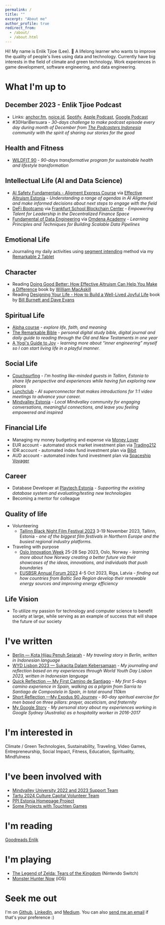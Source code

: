 ```yaml
---
permalink: /
title: ""
excerpt: "About me"
author_profile: true
redirect_from: 
  - /about/
  - /about.html
---
```


Hi! My name is Enlik Tjioe (Lee). 👋
A lifelong learner who wants to improve the quality of people's lives using data and technology. Currently have big interests in the field of climate and green technology. Work experiences in game development, software engineering, and data engineering.

# What I'm up to

## December 2023 - Enlik  Tjioe Podcast

- Links: [anchor.fm](https://anchor.fm/enlik), [noice.id](https://open.noice.id/catalog/9ac93624-fc64-4560-ab0f-eb3546c5bb2b), [Spotify](https://open.spotify.com/show/0YhurGkzyOZ8lVD9QGvXk1), [Apple Podcast](https://podcasts.apple.com/podcast/id1513036446), [Google Podcast](https://www.google.com/podcasts?feed=aHR0cHM6Ly9hbmNob3IuZm0vcy8xMWM4Y2U1Yy9wb2RjYXN0L3Jzcw==)
- #30HariBersuara - *30-days challenge to make podcast episode every day during month of December from [The Podcasters Indonesia](https://www.instagram.com/thepodcasters.id) community with the spirit of sharing our stories for the good*

## Health and Fitness

- [WILDFIT 90](https://getwildfit.com/get-started/) - *90-days transformative program for sustainable health and lifestyle transformation*

## Intellectual Life (AI and Data Science)

- [AI Safety Fundamentals - Aligment Express Course](https://course.aisafetyfundamentals.com/alignment) via [Effective Altruism Estonia](https://www.efektiivnealtruism.org/about) -  *Understanding a range of agendas in AI Alignment and make informed decisions about next steps to engage with the field*
- [DeFi Bootcamp](https://web3-talents.io/defi-talents) via [Frankfurt School Blockchain Center](https://www.frankfurt-school.de/home/research/centres/blockchain) - *Empowering Talent for Leadership in the Decentralized Finance Space*
- [Fundamental of Data Engineering](https://omdena.com/course/fundamentals-of-data-engineering-principles-and-techniques-for-building-scalable-data-pipelines/) via [Omdena Academy](https://omdena.com/omdena-academy/) - *Learning Principles and Techniques for Building Scalable Data Pipelines*

## Emotional Life

- Journaling my daily activities using [segment intending](https://www.effortlesssuperhuman.com.au/the-law-of-segment-intending/) method via my [Remarkable 2 Tablet](https://remarkable.com/store/remarkable-2)

## Character

- Reading [Doing Good Better: How Effective Altruism Can Help You Make a Difference](https://www.goodreads.com/author/show/9761990.William_MacAskill) book by [William MacAskill](https://www.williammacaskill.com/)
- Reading [Designing Your Life - How to Build a Well-Lived Joyful Life](https://www.goodreads.com/book/show/61130244-designing-your-life---how-to-build-a-well-lived-joyful-life) book by [Bill Burnett and Dave Evans](https://designingyour.life/about/)

## Spiritual Life

- [Alpha course](https://www.focuschurch.ee/alpha) - *explore life, faith, and meaning*
- [The Remarkable Bible](https://remarkablebible.com/) - *personal digital study bible, digital journal and daily guide to reading through the Old and New Testaments in one year*
- [A Yogi's Guide to Joy](https://www.mindvalley.com/sadhguru) - *learning more about “inner engineering” myself so I can start living life in a playful manner.*

## Social Life

- [Couchsurfing](https://www.couchsurfing.com/people/enlik) - *I'm hosting like-minded guests in Tallinn, Estonia to share life perspective and experiences while having fun exploring new places*
- [Lunchclub](https://lunchclub.com/) - *AI superconnector that makes introductions for 1:1 video meetings to advance your career.*
- [Mindvalley Estonia](https://meetup.mindvalley.com/estonia/) - *Local Mindvalley community for engaging conversations, meaningful connections, and leave you feeling empowered and inspired*

## Financial Life

- Managing my money budgeting and expense via [Money Lover](https://moneylover.me/)
- EUR account - automated stock market investment plan via [Trading212](https://www.trading212.com/)
- IDR account - automated index fund investment plan via [Bibit](https://bibit.id/)
- AUD account - automated index fund investment plan via [Spaceship Voyager](https://www.spaceship.com.au/)

## Career

- Database Developer at [Playtech Estonia](https://playtech.ee/) - *Supporting the existing database system and evaluating/testing new technologies*
- Becoming a mentor for colleague

## Quality of life

- Volunteering
  - [Tallinn Black Night Film Festival 2023](https://poff.ee/en/) 3-19 November 2023, Tallinn, Estonia - *one of the biggest film festivals in Northern Europe and the busiest regional industry platforms.*
- Traveling with purpose
  - [Oslo Innovation Week](https://oiw.no/) 25-28 Sep 2023, Oslo, Norway - *learning more about how Norway creating a better future via their showcases of the ideas, innovations, and individuals that push boundaries*
  - [EUSBSR Annual Forum 2023](https://events.eusbsr.eu/annualforum2023) 4-5 Oct 2023, Riga, Latvia - *finding out how countries from Baltic Sea Region develop their renewable energy sources and improving energy efficiency*


## Life Vision

- To utilize my passion for technology and computer science to benefit society at large, while serving as an example of success that will shape the future of our society

# I've written

- [Berlin — Kota Hijau Penuh Sejarah](https://enliktjioe.medium.com/berlin-kota-hijau-penuh-sejarah-23d608a7dd83) - *My traveling story in Berlin, written in Indonesian language* 
- [WYD Lisbon 2023 — Sukacita Dalam Kebersamaan](https://enliktjioe.medium.com/wyd-lisbon-2023-sukacita-dalam-kebersamaan-b3e4fb0bc3ed) - *My journaling and reflection based on my experiences through World Youth Day Lisbon 2023, written in Indonesian language*
- [Quick Reflection — My First Camino de Santiago](https://enliktjioe.medium.com/quick-reflection-my-first-camino-de-santiago-3587e8978109) - *My first 5-days camino experience in Spain, walking as a pilgrim from Sarria to Santiago de Compostela in Spain, in total around 110km*
- [Short Reflection —My Exodus 90 Journey](https://enliktjioe.medium.com/short-reflection-my-exodus-90-journey-18ce3a840abe) - *90-day spiritual exercise for men based on three pillars: prayer, asceticism, and fraternity*
- [My Google Story](https://enliktjioe.wordpress.com/2017/05/26/my-google-story/) - *My personal story about my experiences working in Google Sydney (Australia) as a hospitality worker in 2016-2017*

# I'm interested in

Climate / Green Technologies, Sustainability, Traveling, Video Games, Entrepreneurship, Social Impact, Fitness, Education, Spirituality, Mindfulness

# I've been involved with

- [Mindvalley University 2022 and 2023 Support Team](https://www.mindvalley.com/u)
- [Tartu 2024 Culture Capital Volunteer Team](https://tartu2024.ee/volunteers)
- [PPI Estonia Homepage Project](http://estonia.ppi.id/)
- [Some Projects with Touchten Games](https://enlikstefanus.wixsite.com/enliktjioe)

# I'm reading

[Goodreads Enlik](https://goodreads.com/enlik)

# I'm playing

- [The Legend of Zelda: Tears of the Kingdom](https://zelda.nintendo.com/tears-of-the-kingdom/) (Nintendo Switch)
- [Monster Hunter Now](https://monsterhunternow.com/en) (iOS)

# Seek me out

I'm on [Github](https://github.com/enliktjioe), [LinkedIn](https://www.linkedin.com/in/enlik/), and [Medium](https://medium.com/@enliktjioe). You can also [send me an email](mailto:enlik.estonia@gmail.com) if that's your preference :)